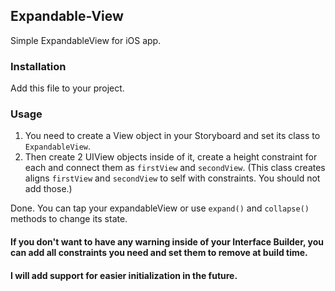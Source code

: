 ## Expandable-View
Simple ExpandableView for iOS app.

### Installation 
Add this file to your project.

### Usage
1. You need to create a View object in your Storyboard and set its class to `ExpandableView`.
2. Then create 2 UIView objects inside of it, create a height constraint for each and connect them as `firstView` and `secondView`. (This class creates aligns `firstView` and `secondView` to self with constraints. You should not add those.)

Done. You can tap your expandableView or use `expand()` and `collapse()` methods to change its state.

#### If you don't want to have any warning inside of your Interface Builder, you can add all constraints you need and set them to remove at build time.

#### I will add support for easier initialization in the future.
